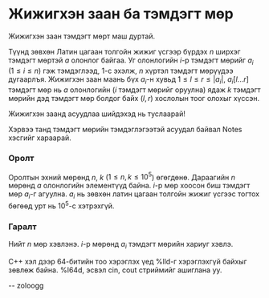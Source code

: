 Жижигхэн заан ба тэмдэгт мөр
============================
 
Жижигхэн заан тэмдэгт мөрт маш дуртай.

Түүнд зөвхөн Латин цагаан толгойн жижиг үсгээр бүрдэх $n$ ширхэг тэмдэгт мөртэй $a$ олонлог байгаа. Уг олонлогийн $i$-р тэмдэгт мөрийг $a_i$ ($1 ≤ i ≤ n$) гэж тэмдэглээд, 1-с эхэлж, $n$ хүртэл тэмдэгт мөрүүдээ дугаарлъя. Жижигхэн заан маань бүх $a_i$-н хувьд $1 ≤ l ≤ r ≤ |a_i|$, $a_i [l ... r]$ тэмдэгт мөр нь $a$ олонлогийн ($i$ тэмдэгт мөрийг оруулна) ядаж $k$ тэмдэгт мөрийн дэд тэмдэгт мөр болдог байх ($l,r$) хослолын тоог олохыг хүссэн.

Жижигхэн заанд асуудлаа шийдэхэд нь туслаарай!

Хэрвээ танд тэмдэгт мөрийн тэмдэглэгээтэй асуудал байвал Notes хэсгийг хараарай.

### Оролт

Оролтын эхний мөрөнд $n$, $k$ ($1 ≤ n, k ≤ 10^5$) өгөгдөнө. Дараагийн $n$ мөрөнд $a$ олонлогийн элементүүд байна. $i$-р мөр хоосон биш тэмдэгт мөр $a_i$-г агуулна. $a_i$ нь зөвхөн латин цагаан толгойн жижиг үсгээс тогтох бөгөөд урт нь $10^5$-с хэтрэхгүй.

### Гаралт

Нийт $n$ мөр хэвлэнэ. $i$-р мөрөнд $a_i$ тэмдэгт мөрийн хариуг хэвлэ.

C++ хэл дээр 64-битийн тоо хэрэглэх үед %lld-г хэрэглэхгүй байхыг зөвлөж байна. %I64d, эсвэл cin, cout стриймийг ашиглана уу.

-- zoloogg
